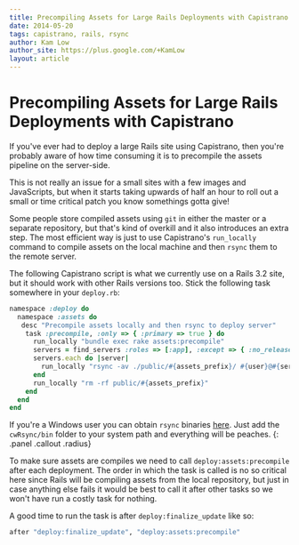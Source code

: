 ```yaml
---
title: Precompiling Assets for Large Rails Deployments with Capistrano
date: 2014-05-20
tags: capistrano, rails, rsync
author: Kam Low
author_site: https://plus.google.com/+KamLow
layout: article
---
```


# Precompiling Assets for Large Rails Deployments with Capistrano

If you've ever had to deploy a large Rails site using Capistrano, 
then you're probably aware of how time consuming it is to precompile the assets pipeline on the server-side.

This is not really an issue for a small sites with a few images and JavaScripts, 
but when it starts taking upwards of half an hour to roll out a small or time critical patch you know somethings gotta give!

Some people store compiled assets using `git` in either the master or a separate repository, but that's kind of overkill and it also introduces an extra step. The most efficient way is just to use Capistrano's `run_locally` command to compile assets on the local machine and then `rsync` them to the remote server.

The following Capistrano script is what we currently use on a Rails 3.2 site, but it should work with other Rails versions too. Stick the following task somewhere in your `deploy.rb`:

~~~ ruby
namespace :deploy do
  namespace :assets do
   desc "Precompile assets locally and then rsync to deploy server"
    task :precompile, :only => { :primary => true } do
      run_locally "bundle exec rake assets:precompile"
      servers = find_servers :roles => [:app], :except => { :no_release => true }
      servers.each do |server|
        run_locally "rsync -av ./public/#{assets_prefix}/ #{user}@#{server}:#{current_path}/public/#{assets_prefix}/"
      end
      run_locally "rm -rf public/#{assets_prefix}"
    end
  end
end
~~~

If you're a Windows user you can obtain `rsync` binaries [here](http://www.rsync.net/resources/howto/windows_rsync.html). 
Just add the `cwRsync/bin` folder to your system path and everything will be peaches.
{: .panel .callout .radius}

To make sure assets are compiles we need to call `deploy:assets:precompile` after each deployment. 
The order in which the task is called is no so critical here since Rails will be compiling assets from the local repository, but just in case anything else fails it would be best to call it after other tasks so we won't have run a costly task for nothing.

A good time to run the task is after `deploy:finalize_update` like so:

~~~ ruby
after "deploy:finalize_update", "deploy:assets:precompile"
~~~